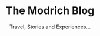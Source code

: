 ---
title: The Modrich Blog
subtitle: Travel, Stories and Experiences...
banner:
  src: banner.jpg
  #caption: Lucas Modrich
  #href: https://unsplash.com/photos/y83Je1OC6Wc
---